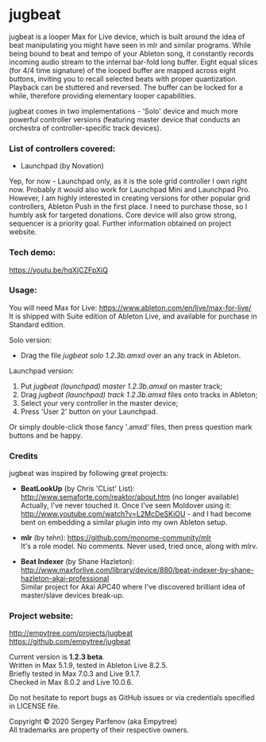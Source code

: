 jugbeat
=======

jugbeat is a looper Max for Live device, which is built around the idea of beat manipulating you might have seen in mlr and similar programs. While being bound to beat and tempo of your Ableton song, it constantly records incoming audio stream to the internal bar-fold long buffer. Eight equal slices (for 4/4 time signature) of the looped buffer are mapped across eight buttons, inviting you to recall selected beats with proper quantization. Playback can be stuttered and reversed. The buffer can be locked for a while, therefore providing elementary looper capabilities.

jugbeat comes in two implementations - 'Solo' device and much more powerful controller versions (featuring master device that conducts an orchestra of controller-specific track devices).

### List of controllers covered:

- Launchpad (by Novation)

Yep, for now - Launchpad only, as it is the sole grid controller I own right now. Probably it would also work for Launchpad Mini and Launchpad Pro. However, I am highly interested in creating versions for other popular grid controllers, Ableton Push in the first place. I need to purchase those, so I humbly ask for targeted donations. Core device will also grow strong, sequencer is a priority goal. Further information obtained on project website.

### Tech demo:

https://youtu.be/hqXjCZFpXiQ

### Usage:

You will need Max for Live: https://www.ableton.com/en/live/max-for-live/  
It is shipped with Suite edition of Ableton Live, and available for purchase in Standard edition.

Solo version:

- Drag the file *jugbeat solo 1.2.3b.amxd* over an any track in Ableton.

Launchpad version:

1. Put *jugbeat (launchpad) master 1.2.3b.amxd* on master track;
2. Drag *jugbeat (launchpad) track 1.2.3b.amxd* files onto tracks in Ableton;
3. Select your very controller in the master device;
4. Press 'User 2' button on your Launchpad.

Or simply double-click those fancy '.amxd' files, then press question mark buttons and be happy.

### Credits

jugbeat was inspired by following great projects:

- **BeatLookUp** (by Chris 'CList' List): http://www.semaforte.com/reaktor/about.htm (no longer available)  
Actually, I've never touched it. Once I've seen Moldover using it: http://www.youtube.com/watch?v=L2McDeSKiOU - and I had become bent on embedding a similar plugin into my own Ableton setup.

- **mlr** (by tehn): https://github.com/monome-community/mlr  
It's a role model. No comments. Never used, tried once, along with mlrv.

- **Beat Indexer** (by Shane Hazleton): http://www.maxforlive.com/library/device/880/beat-indexer-by-shane-hazleton-akai-professional  
Similar project for Akai APC40 where I've discovered brilliant idea of master/slave devices break-up.

### Project website:
http://empytree.com/projects/jugbeat  
https://github.com/empytree/jugbeat

Current version is **1.2.3 beta**.  
Written in Max 5.1.9, tested in Ableton Live 8.2.5.  
Briefly tested in Max 7.0.3 and Live 9.1.7.  
Checked in Max 8.0.2 and Live 10.0.6.  

Do not hesitate to report bugs as GitHub issues or via credentials specified in LICENSE file.

Copyright © 2020 Sergey Parfenov (aka Empytree)  
All trademarks are property of their respective owners.
